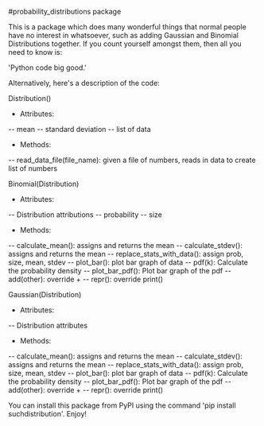 #probability_distributions package

This is a package which does many wonderful things that normal people have no interest in whatsoever, such as adding Gaussian and Binomial Distributions together.
If you count yourself amongst them, then all you need to know is:

'Python code big good.'

Alternatively, here's a description of the code:

Distribution()

- Attributes:

-- mean
-- standard deviation
-- list of data

- Methods:

-- read_data_file(file_name): given a file of numbers, reads in data to create list of numbers

Binomial(Distribution)

- Attributes:

-- Distribution attributions
-- probability
-- size

- Methods:

-- calculate_mean(): assigns and returns the mean
-- calculate_stdev(): assigns and returns the mean
-- replace_stats_with_data(): assign prob, size, mean, stdev
-- plot_bar(): plot bar graph of data
-- pdf(k): Calculate the probability density
-- plot_bar_pdf(): Plot bar graph of the pdf
-- add(other): override +
-- repr(): override print()

Gaussian(Distribution)

- Attributes:

-- Distribution attributes

- Methods:

-- calculate_mean(): assigns and returns the mean
-- calculate_stdev(): assigns and returns the mean
-- replace_stats_with_data(): assign prob, size, mean, stdev
-- plot_bar(): plot bar graph of data
-- pdf(k): Calculate the probability density
-- plot_bar_pdf(): Plot bar graph of the pdf
-- add(other): override +
-- repr(): override print()


You can install this package from PyPI using the command 'pip install suchdistribution'.
Enjoy!
